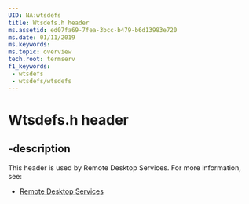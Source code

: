 ```yaml
---
UID: NA:wtsdefs
title: Wtsdefs.h header
ms.assetid: ed07fa69-7fea-3bcc-b479-b6d13983e720
ms.date: 01/11/2019
ms.keywords: 
ms.topic: overview
tech.root: termserv
f1_keywords:
 - wtsdefs
 - wtsdefs/wtsdefs
---
```


# Wtsdefs.h header


## -description

This header is used by Remote Desktop Services. For more information, see:

- [Remote Desktop Services](../_termserv/index.md)

